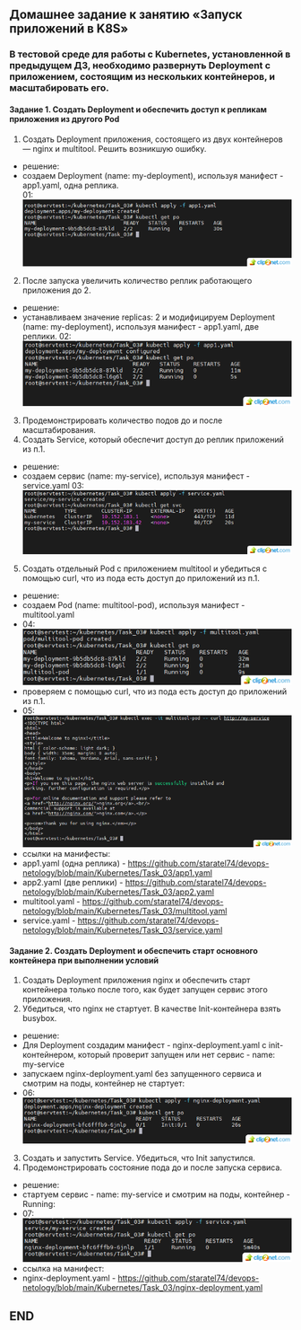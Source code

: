 ## Домашнее задание к занятию «Запуск приложений в K8S»

### В тестовой среде для работы с Kubernetes, установленной в предыдущем ДЗ, необходимо развернуть Deployment с приложением, состоящим из нескольких контейнеров, и масштабировать его. 

#### Задание 1. Создать Deployment и обеспечить доступ к репликам приложения из другого Pod
1. Создать Deployment приложения, состоящего из двух контейнеров — nginx и multitool. Решить возникшую ошибку.
* решение: 
* создаем Deployment (name: my-deployment), используя манифест - app1.yaml, одна реплика.  
01: ![01](img/01.png)
2. После запуска увеличить количество реплик работающего приложения до 2.
* решение:
* устанавливаем значение replicas: 2 и модифицируем Deployment (name: my-deployment), используя манифест - app1.yaml, две реплики.
02: ![02](img/02.png)

3. Продемонстрировать количество подов до и после масштабирования.
4. Создать Service, который обеспечит доступ до реплик приложений из п.1.
* решение:
* создаем сервис (name: my-service), используя манифест - service.yaml
03: ![03](img/03.png)
5. Создать отдельный Pod с приложением multitool и убедиться с помощью curl, что из пода есть доступ до приложений из п.1.
* решение:
* создаем Pod (name: multitool-pod), используя манифест - multitool.yaml
* 04: ![04](img/04.png)
* проверяем с помощью curl, что из пода есть доступ до приложений из п.1.
* 05: ![05](img/05.png)
* ссылки на манифесты:
* app1.yaml (одна реплика) - https://github.com/staratel74/devops-netology/blob/main/Kubernetes/Task_03/app1.yaml
* app2.yaml (две реплики) - https://github.com/staratel74/devops-netology/blob/main/Kubernetes/Task_03/app2.yaml
* multitool.yaml - https://github.com/staratel74/devops-netology/blob/main/Kubernetes/Task_03/multitool.yaml
* service.yaml - https://github.com/staratel74/devops-netology/blob/main/Kubernetes/Task_03/service.yaml

#### Задание 2. Создать Deployment и обеспечить старт основного контейнера при выполнении условий
1. Создать Deployment приложения nginx и обеспечить старт контейнера только после того, как будет запущен сервис этого приложения.
2. Убедиться, что nginx не стартует. В качестве Init-контейнера взять busybox.
* решение:
* Для Deployment создадим манифест - nginx-deployment.yaml с init-контейнером, который проверит запущен или нет сервис - name: my-service
* запускаем nginx-deployment.yaml без запущенного сервиса и смотрим на поды, контейнер не стартует:
* 06: ![06](img/06.png)
3. Создать и запустить Service. Убедиться, что Init запустился.
4. Продемонстрировать состояние пода до и после запуска сервиса.
* решение:
* стартуем сервис  - name: my-service и смотрим на поды, контейнер - Running:
* 07: ![07](img/07.png)
* ссылка на манифест:
* nginx-deployment.yaml - https://github.com/staratel74/devops-netology/blob/main/Kubernetes/Task_03/nginx-deployment.yaml 

## END